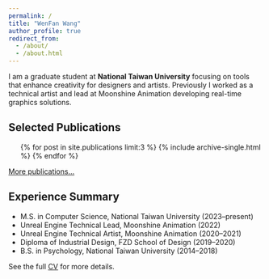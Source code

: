 ```yaml
---
permalink: /
title: "WenFan Wang"
author_profile: true
redirect_from:
  - /about/
  - /about.html
---
```


I am a graduate student at **National Taiwan University** focusing on tools that enhance creativity for designers and artists. Previously I worked as a technical artist and lead at Moonshine Animation developing real-time graphics solutions.

## Selected Publications
<ul>
{% for post in site.publications limit:3 %}
  {% include archive-single.html %}
{% endfor %}
</ul>
<p class="text-right"><a href="{{ '/publications/' | relative_url }}">More publications...</a></p>

## Experience Summary
- M.S. in Computer Science, National Taiwan University (2023&ndash;present)
- Unreal Engine Technical Lead, Moonshine Animation (2022)
- Unreal Engine Technical Artist, Moonshine Animation (2020&ndash;2021)
- Diploma of Industrial Design, FZD School of Design (2019&ndash;2020)
- B.S. in Psychology, National Taiwan University (2014&ndash;2018)

See the full <a href="{{ '/cv/' | relative_url }}">CV</a> for more details.
